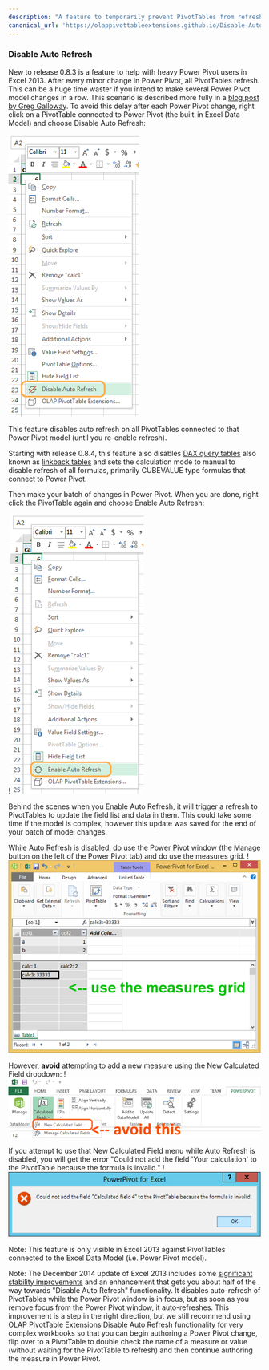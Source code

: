 ```yaml
---
description: "A feature to temporarily prevent PivotTables from refreshing every time you make a change in Power Pivot"
canonical_url: 'https://olappivottableextensions.github.io/Disable-Auto-Refresh'
---
```

### Disable Auto Refresh

New to release 0.8.3 is a feature to help with heavy Power Pivot users in Excel 2013. After every minor change in Power Pivot, all PivotTables refresh. This can be a huge time waster if you intend to make several Power Pivot model changes in a row. This scenario is described more fully in a [blog post by Greg Galloway](http://www.artisconsulting.com/blogs/greggalloway/2014/4/2/wait-power-pivot-dont-refresh-yet-ive-got-more-changes). To avoid this delay after each Power Pivot change, right click on a PivotTable connected to Power Pivot (the built-in Excel Data Model) and choose Disable Auto Refresh:

![](Disable%20Auto%20Refresh_DisableAutoRefresh.png)

This feature disables auto refresh on all PivotTables connected to that Power Pivot model (until you re-enable refresh).

Starting with release 0.8.4, this feature also disables [DAX query tables](http://www.powerpivotblog.nl/implementing-histograms-in-excel-2013-using-dax-query-tables-and-powerpivot/) also known as [linkback tables](http://www.sqlbi.com/articles/linkback-tables-in-powerpivot-for-excel-2013) and sets the calculation mode to manual to disable refresh of all formulas, primarily CUBEVALUE type formulas that connect to Power Pivot.

Then make your batch of changes in Power Pivot. When you are done, right click the PivotTable again and choose Enable Auto Refresh:

!![](Disable%20Auto%20Refresh_EnableAutoRefresh.png)

Behind the scenes when you Enable Auto Refresh, it will trigger a refresh to PivotTables to update the field list and data in them. This could take some time if the model is complex, however this update was saved for the end of your batch of model changes.

While Auto Refresh is disabled, do use the Power Pivot window (the Manage button on the left of the Power Pivot tab) and do use the measures grid.
!![](Disable%20Auto%20Refresh_UseMeasuresGrid.png)

However, **avoid** attempting to add a new measure using the New Calculated Field dropdown:
!![](Disable%20Auto%20Refresh_DisableAutoRefreshAvoidCalcMenu.png)

If you attempt to use that New Calculated Field menu while Auto Refresh is disabled, you will get the error "Could not add the field 'Your calculation' to the PivotTable because the formula is invalid."
!![](Disable%20Auto%20Refresh_DisableAutoRefreshCalcMeasureError.png)

Note: This feature is only visible in Excel 2013 against PivotTables connected to the Excel Data Model (i.e. Power Pivot model).

Note: The December 2014 update of Excel 2013 includes some [significant stability improvements](http://blogs.msdn.com/b/powerbi/archive/2014/12/16/announcing-new-excel-2013-bi-stability-and-usability-improvements.aspx) and an enhancement that gets you about half of the way towards "Disable Auto Refresh" functionality. It disables auto-refresh of PivotTables while the Power Pivot window is in focus, but as soon as you remove focus from the Power Pivot window, it auto-refreshes. This improvement is a step in the right direction, but we still recommend using OLAP PivotTable Extensions Disable Auto Refresh functionality for very complex workbooks so that you can begin authoring a Power Pivot change, flip over to a PivotTable to double check the name of a measure or value (without waiting for the PivotTable to refresh) and then continue authoring the measure in Power Pivot.